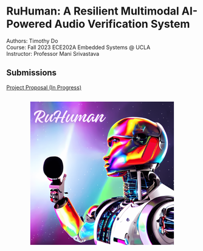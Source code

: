 # RuHuman: A Resilient Multimodal AI-Powered Audio Verification System 
Authors: Timothy Do <br>
Course: Fall 2023 ECE202A Embedded Systems @ UCLA <br>
Instructor: Professor Mani Srivastava <br>

## Submissions 
[Project Proposal (In Progress)](https://github.com/dotimothy/RuHuman/blob/main/Proposal.md)

##
<p align="center">
  <img src='./docs/media/RuHuman.png' width='75%'>
</p>
